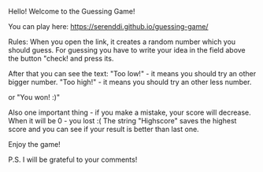 Hello! Welcome to the Guessing Game!

You can play here: https://serenddi.github.io/guessing-game/

Rules: 
When you open the link, it creates a random number which you should guess. 
For guessing you have to write your idea in the field above the button "check! and press its.

After that you can see the text:
"Too low!" - it means you should try an other bigger number.
"Too high!" - it means you should try an other less number.

or "You won! :)"

Also one important thing - if you make a mistake, your score will decrease. When it will be 0 - you lost :(
The string "Highscore" saves the highest score and you can see if your result is better than last one. 

Enjoy the game! 

P.S. I will be grateful to your comments!
